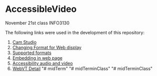 # AccessibleVideo
November 21st class INFO3130 

The following links were used in the development of this repository:

1. [Cam Studio](https://sourceforge.net/projects/camstudio/?source=directory)
1. [Changing Format for Web display](https://superuser.com/questions/750811/convert-avi-into-h-264-that-works-inside-an-html5-video-tag)
1. [Supported formats](https://developer.mozilla.org/en-US/docs/Web/HTML/Supported_media_formats)
1. [Embedding in web page](https://www.htmlgoodies.com/html5/client/how-to-embed-video-using-html5.html)
1. [Accessibility audio and video](https://developer.mozilla.org/en-US/docs/Learn/Accessibility/Multimedia)
1. [WebVT Detail](https://developer.mozilla.org/en-US/docs/Web/API/WebVTT_API)
"# midTerm" 
"# midTerminClass" 
"# midTerminClass" 
